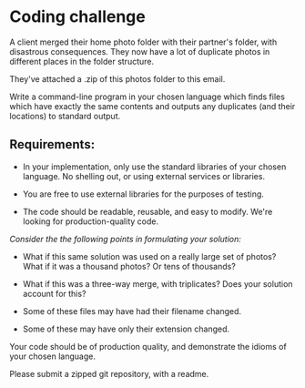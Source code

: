 # Coding challenge

A client merged their home photo folder with their partner's folder, with disastrous consequences. They now have a lot of duplicate photos in different places in the folder structure.

They've attached a .zip of this photos folder to this email.

Write a command-line program in your chosen language which finds files which have exactly the same contents and outputs any duplicates (and their locations) to standard output.

## Requirements:

* In your implementation, only use the standard libraries of your chosen language. No shelling out, or using external services or libraries.

* You are free to use external libraries for the purposes of testing.

* The code should be readable, reusable, and easy to modify. We're looking for production-quality code.

_Consider the the following points in formulating your solution:_

* What if this same solution was used on a really large set of photos? What if it was a thousand photos? Or tens of thousands?

* What if this was a three-way merge, with triplicates? Does your solution account for this?

* Some of these files may have had their filename changed.

* Some of these may have only their extension changed.


Your code should be of production quality, and demonstrate the idioms of your chosen language. 

Please submit a zipped git repository, with a readme.
